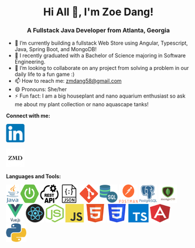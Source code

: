 <h1 align='center'>Hi All 👋, I'm Zoe Dang!</h1>

<h3 align='center'>A Fullstack Java Developer from Atlanta, Georgia</h3>

<ul>
        <li>🔭 I’m currently building a fullstack Web Store using Angular, Typescript, Java, Spring Boot, and MongoDB!</li>
        <li>🌱 I recently graduated with a Bachelor of Science majoring in Software Engineering.</li>
        <li>👯 I’m looking to collaborate on any project from solving a problem in our daily life to a fun game :)</li>
        <li>📫 How to reach me: <a href="mailto:zmdang58@gmail.com"> zmdang58@gmail.com</a></li>
        <li>😄 Pronouns: She/her</li>
        <li>⚡ Fun fact: I am a big houseplant and nano aquarium enthusiast so ask me about my plant collection or nano aquascape tanks!</li>
</ul>

<strong>Connect with me:</strong>
<p><a href="https://www.linkedin.com/in/zoe-dang/" rel="noopener noreferrer" target="_blank">
        <img src="/logos/linkedin.png" alt="LinkedIn" width="50" height="50">
</a></p>
<p><a href="https://zdang.cloud/" rel="noopener noreferrer" target="_blank">
        <img src="/logos/fav.png" alt="ZMD Logo" width="50" height="50">
</a></p>

<strong>Languages and Tools:</strong>
<p>
        <img src="/logos/java.png" alt="java" width="35" height="50">
        <img src="/logos/springboot.png" alt="spring" width="50" height="50">
        <img src="/logos/api.webp" alt="api" width="50" height="50">
        <img src="/logos/json.png" alt="json" width="50" height="50">
        <img src="/logos/git.png" alt="git" width="50" height="50">
        <img src="/logos/sql.png" alt="sql" width="50" height="50">
        <img src="/logos/postman.png" alt="postman" width="50" height="50">
        <img src="/logos/postgres.png" alt="postgres" width="50" height="50">
        <img src="/logos/mongodb.png" alt="mongo" width="50" height="50">
        <img src="/logos/vue.png" alt="vue" width="50" height="50">
        <img src="/logos/react.png" alt="react" width="50" height="50">
        <img src="/logos/nodejs.png" alt="noejs" width="50" height="50">
        <img src="/logos/javascript.png" alt="javascript" width="50" height="50">
        <img src="/logos/html.png" alt="html" width="55" height="50">
        <img src="/logos/css.png" alt="css" width="55" height="50">   
        <img src="/logos/typescript.png" alt="css" width="55" height="50">   
        <img src="/logos/angular.png" alt="css" width="55" height="50">   
        <img src="/logos/python.webp" alt="css" width="55" height="50">   
</p>
